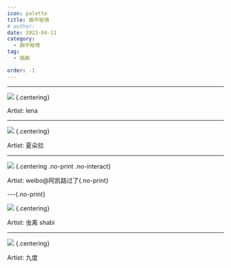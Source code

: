 ```yaml
---
icon: palette
title: 画中秘境
# author: 
date: 2023-04-11
category:
  - 画中秘境
tag:
  - 插画

order: -1
---
```

<printlimit />
<!-- more -->

---

![](./res/illustration/夕（lena_）.webp) {.centering}

Artist: lena

---

![](./res/illustration/铃兰（夏朵拉）.webp) {.centering}

Artist: 夏朵拉

---


![](./res/illustration/异客.webp) {.centering .no-print .no-interact}

Artist: weibo@阿凯路过了{.no-print}

---{.no-print}

![](./res/illustration/杜宾（虫离_shabi）.webp) {.centering}

Artist: 虫离 shabi

---

![](./res/illustration/暗锁（九度）.webp) {.centering}

Artist: 九度<FakeAds />